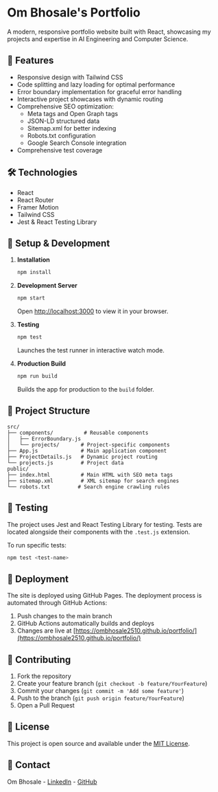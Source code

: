 # Om Bhosale's Portfolio

A modern, responsive portfolio website built with React, showcasing my projects and expertise in AI Engineering and Computer Science.

## 🚀 Features

- Responsive design with Tailwind CSS
- Code splitting and lazy loading for optimal performance
- Error boundary implementation for graceful error handling
- Interactive project showcases with dynamic routing
- Comprehensive SEO optimization:
  - Meta tags and Open Graph tags
  - JSON-LD structured data
  - Sitemap.xml for better indexing
  - Robots.txt configuration
  - Google Search Console integration
- Comprehensive test coverage

## 🛠️ Technologies

- React
- React Router
- Framer Motion
- Tailwind CSS
- Jest & React Testing Library

## 🔧 Setup & Development

1. **Installation**
   ```bash
   npm install
   ```

2. **Development Server**
   ```bash
   npm start
   ```
   Open [http://localhost:3000](http://localhost:3000) to view it in your browser.

3. **Testing**
   ```bash
   npm test
   ```
   Launches the test runner in interactive watch mode.

4. **Production Build**
   ```bash
   npm run build
   ```
   Builds the app for production to the `build` folder.

## 📁 Project Structure

```
src/
├── components/          # Reusable components
│   ├── ErrorBoundary.js
│   └── projects/       # Project-specific components
├── App.js              # Main application component
├── ProjectDetails.js   # Dynamic project routing
└── projects.js         # Project data
public/
├── index.html          # Main HTML with SEO meta tags
├── sitemap.xml         # XML sitemap for search engines
└── robots.txt         # Search engine crawling rules
```

## 🧪 Testing

The project uses Jest and React Testing Library for testing. Tests are located alongside their components with the `.test.js` extension.

To run specific tests:
```bash
npm test <test-name>
```

## 🚀 Deployment

The site is deployed using GitHub Pages. The deployment process is automated through GitHub Actions:

1. Push changes to the main branch
2. GitHub Actions automatically builds and deploys
3. Changes are live at [https://ombhosale2510.github.io/portfolio/](https://ombhosale2510.github.io/portfolio/)

## 🤝 Contributing

1. Fork the repository
2. Create your feature branch (`git checkout -b feature/YourFeature`)
3. Commit your changes (`git commit -m 'Add some feature'`)
4. Push to the branch (`git push origin feature/YourFeature`)
5. Open a Pull Request

## 📝 License

This project is open source and available under the [MIT License](LICENSE).

## 📧 Contact

Om Bhosale - [LinkedIn](https://www.linkedin.com/in/om-bhosale-44838b186/) - [GitHub](https://github.com/ombhosale2510)
